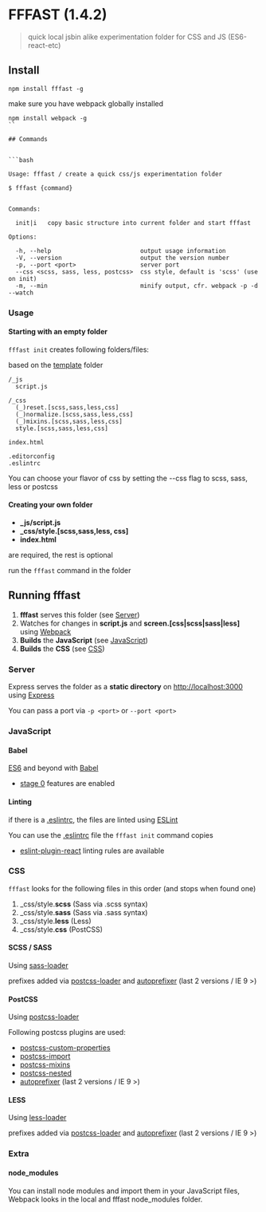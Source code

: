 
# FFFAST (1.4.2)

> quick local jsbin alike experimentation folder for CSS and JS (ES6-react-etc)

## Install

```
npm install fffast -g
```

make sure you have webpack globally installed

```
npm install webpack -g
``

## Commands


```bash

Usage: fffast / create a quick css/js experimentation folder

$ fffast {command}


Commands:

  init|i   copy basic structure into current folder and start fffast

Options:

  -h, --help                         output usage information
  -V, --version                      output the version number
  -p, --port <port>                  server port
  --css <scss, sass, less, postcss>  css style, default is 'scss' (use on init)
  -m, --min                          minify output, cfr. webpack -p -d --watch

```

### Usage

#### Starting with an empty folder

`fffast init` creates following folders/files:

based on the [template](/template) folder

```
/_js
  script.js

/_css
  (_)reset.[scss,sass,less,css]
  (_)normalize.[scss,sass,less,css]
  (_)mixins.[scss,sass,less,css]
  style.[scss,sass,less,css]

index.html

.editorconfig
.eslintrc

```

You can choose your flavor of css by setting the --css flag to scss, sass, less or postcss


#### Creating your own folder


- **_js/script.js**
- **_css/style.[scss,sass,less, css]**
- **index.html**

are required, the rest is optional

run the `fffast` command in the folder

## Running fffast

1. **fffast** serves this folder (see [Server](#server))
2. Watches for changes in **script.js** and **screen.[css|scss|sass|less]** using [Webpack](https://github.com/webpack/webpack)
3. **Builds** the **JavaScript** (see [JavaScript](#javascript))
4. **Builds** the **CSS** (see [CSS](#css))

### Server

Express serves the folder as a **static directory** on [http://localhost:3000](http://localhost:3000) using [Express](https://github.com/strongloop/express)

You can pass a port via `-p <port>` or `--port <port>`

### JavaScript

#### Babel

[ES6](http://exploringjs.com/) and beyond with [Babel](https://github.com/babel/babel)

- [stage 0](https://babeljs.io/docs/usage/experimental/) features are enabled

#### Linting

if there is a [.eslintrc](http://eslint.org/docs/user-guide/configuring.html), the files are linted using [ESLint](https://github.com/eslint/eslint)

You can use the [.eslintrc](template/base/.eslintrc) file the `fffast init` command copies

- [eslint-plugin-react](https://github.com/yannickcr/eslint-plugin-react) linting rules are available

### CSS

`fffast` looks for the following files in this order (and stops when found one)

1. _css/style.**scss** (Sass via .scss syntax)
2. _css/style.**sass** (Sass via .sass syntax)
3. _css/style.**less** (Less)
4. _css/style.**css** (PostCSS)

#### SCSS / SASS

Using [sass-loader](https://github.com/jtangelder/sass-loader)

prefixes added via [postcss-loader](https://github.com/postcss/postcss-loader) and  [autoprefixer](https://github.com/postcss/autoprefixer-core) (last 2 versions / IE 9 >)

#### PostCSS

Using [postcss-loader](https://github.com/postcss/postcss-loader)

Following postcss plugins are used:

- [postcss-custom-properties](https://github.com/postcss/postcss-custom-properties)
- [postcss-import](https://github.com/postcss/postcss-import)
- [postcss-mixins](https://github.com/postcss/postcss-mixins)
- [postcss-nested](https://github.com/postcss/postcss-nested)
- [autoprefixer](https://github.com/postcss/autoprefixer-core) (last 2 versions / IE 9 >)

#### LESS

Using [less-loader](https://github.com/webpack/less-loader)

prefixes added via [postcss-loader](https://github.com/postcss/postcss-loader) and  [autoprefixer](https://github.com/postcss/autoprefixer-core) (last 2 versions / IE 9 >)

### Extra

#### node_modules

You can install node modules and import them in your JavaScript files, Webpack looks in the local and fffast node_modules folder.
